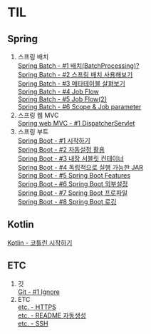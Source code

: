 # TIL
## Spring
1. 스프링 배치  
[Spring Batch - #1 배치(BatchProcessing)?](./spring/batch/SpringBatchApplication.md)  
[Spring Batch - #2 스프링 배치 사용해보기](./spring/batch/SpringBatchApplication1.md)  
[Spring Batch - #3 메타테이블 살펴보기](./spring/batch/SpringBatchMetaTable.md)  
[Spring Batch - #4 Job Flow](./spring/batch/SpringBatchApplication2.md)  
[Spring Batch - #5 Job Flow(2)](./spring/batch/SpringBatchApplication3.md)  
[Spring Batch - #6 Scope & Job parameter](./spring/batch/SpringBatchApplication4.md)  
2. 스프링 웹 MVC  
[Spring web MVC - #1 DispatcherServlet](./spring/webmvc/DispatcherServlet1.md)  
3. 스프링 부트  
[Spring Boot - #1 시작하기](./spring/boot/SpringBootBasic1.md)  
[Spring Boot - #2 자동설정 활용](./spring/boot/SpringBootBasic2.md)  
[Spring Boot - #3 내장 서블릿 컨테이너](./spring/boot/SpringBootBasic3_imbeded_sevlet_container.md)  
[Spring Boot - #4 독립적으로 실행 가능한 JAR](./spring/boot/SpringBootBasic4.md)  
[Spring Boot - #5 Spring Boot Features](./spring/boot/SpringBootBasic5.md)  
[Spring Boot - #6 Spring Boot 외부설정](./spring/boot/SpringBootBasic6.md)  
[Spring Boot - #7 Spring Boot 프로파일  ](./spring/boot/SpringBootBasic7.md)  
[Spring Boot - #8 Spring Boot 로깅  ](./spring/boot/SpringBootBasic8.md)  
## Kotlin
[Kotlin -  코틀린 시작하기](./kotlin/KotlinIntro.md)  
## ETC
1. 깃  
[Git - #1 Ignore](./git/Ignore.md)  
2. ETC  
[etc. -  HTTPS ](./etc/Https.md)  
[etc. -  README 자동생성](./etc/ReadMeAutoCreator.md)  
[etc. -  SSH](./etc/SSH.md)  
